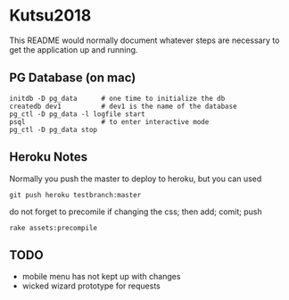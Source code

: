 # Kutsu2018

This README would normally document whatever steps are necessary to get the
application up and running.

## PG Database (on mac)

```
initdb -D pg_data      # one time to initialize the db
createdb dev1          # dev1 is the name of the database
pg_ctl -D pg_data -l logfile start
psql                   # to enter interactive mode
pg_ctl -D pg_data stop
```

## Heroku Notes

Normally you push the master to deploy to heroku, but you can used
```
git push heroku testbranch:master
```

do not forget to precomile if changing the css; then add; comit; push
```
rake assets:precompile
```

## TODO
* mobile menu has not kept up with changes
* wicked wizard prototype for requests
